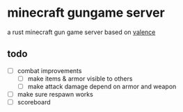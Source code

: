 # minecraft gungame server
a rust minecraft gun game server based on [valence](https://github.com/valence-rs/valence)
## todo
* [ ] combat improvements
	* [ ] make items & armor visible to others
	* [ ] make attack damage depend on armor and weapon
* [ ] make sure respawn works
* [ ] scoreboard